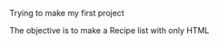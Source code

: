 <p>Trying to make my first project</p>
<p>The objective is to make a Recipe list with only HTML</p>
